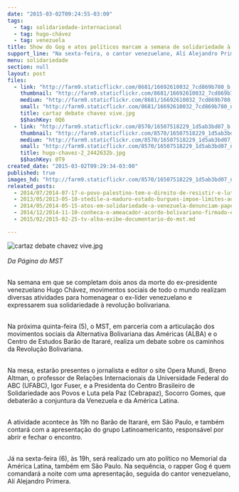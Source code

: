 ```yaml
---
date: "2015-03-02T09:24:55-03:00"
tags:
  - tag: solidariedade-internacional
  - tag: hugo-chávez
  - tag: venezuela
title: Show do Gog e atos políticos marcam a semana de solidariedade à Venezuela
support_line: "Na sexta-feira, o cantor venezuelano, Alí Alejandro Primera, também se apresentará no Memorial da América Latina."
menu: solidariedade
section: null
layout: post
files:
  - link: "http://farm9.staticflickr.com/8681/16692610032_7cd869b780_b.jpg"
    thumbnail: "http://farm9.staticflickr.com/8681/16692610032_7cd869b780_t.jpg"
    medium: "http://farm9.staticflickr.com/8681/16692610032_7cd869b780_z.jpg"
    small: "http://farm9.staticflickr.com/8681/16692610032_7cd869b780_n.jpg"
    title: cartaz debate chavez vive.jpg
    $$hashKey: 0Q6
  - link: "http://farm9.staticflickr.com/8570/16507518229_1d5ab3bd07_b.jpg"
    thumbnail: "http://farm9.staticflickr.com/8570/16507518229_1d5ab3bd07_t.jpg"
    medium: "http://farm9.staticflickr.com/8570/16507518229_1d5ab3bd07_z.jpg"
    small: "http://farm9.staticflickr.com/8570/16507518229_1d5ab3bd07_n.jpg"
    title: hugo-chavez-2_2442632b.jpg
    $$hashKey: 0T9
created_date: "2015-03-02T09:29:34-03:00"
published: true
images_hd: "http://farm9.staticflickr.com/8570/16507518229_1d5ab3bd07_n.jpg"
releated_posts:
  - 2014/07/2014-07-17-o-povo-palestino-tem-o-direito-de-resistir-e-lutar-contra-a-ocupacao-israelesnse.md
  - 2013/05/2013-05-10-stedile-a-maduro-estado-burgues-impoe-limites-aos-governos-de-esquerda.md
  - 2014/05/2014-05-15-atos-em-solidariedade-a-venezuela-denunciam-papel-da-imprensa.md
  - 2014/12/2014-11-10-conheca-o-ameacador-acordo-bolivariano-firmado-entre-mst-e-venezuela.md
  - 2015/02/2015-02-25-tv-alba-exibe-documentario-do-mst.md

---
```

<p><img alt="cartaz debate chavez vive.jpg" src="http://farm9.staticflickr.com/8681/16692610032_7cd869b780_b.jpg" /><br />
<br />
<em>Da P&aacute;gina do MST</em></p>

<p><br />
Na semana em que se completam dois anos da morte do ex-presidente venezuelano&nbsp;Hugo Ch&aacute;vez, movimentos sociais de todo o mundo realizam diversas atividades para homenagear o ex-l&iacute;der venezuelano e expressarem sua solidariedade &agrave; revolu&ccedil;&atilde;o bolivariana.</p>

<p><br />
Na pr&oacute;xima quinta-feira (5), o MST, em parceria com a articula&ccedil;&atilde;o dos movimentos sociais da Alternativa Bolivariana das Am&eacute;ricas (ALBA) e o Centro de Estudos Bar&atilde;o de Itarar&eacute;, realiza um debate sobre os caminhos da Revolu&ccedil;&atilde;o Bolivariana.</p>

<p><br />
Na mesa, estar&atilde;o presentes o jornalista e editor o site Opera Mundi, Breno Altman, o professor de Rela&ccedil;&otilde;es Internacionais da Universidade Federal do ABC (UFABC), Igor Fuser, e a Presidenta do Centro Brasileiro de Solidariedade aos Povos e Luta pela Paz (Cebrapaz), Socorro Gomes, que debater&atilde;o a conjuntura da Venezuela e da Am&eacute;rica Latina.</p>

<p><br />
A atividade acontece &agrave;s 19h no Bar&atilde;o de Itarar&eacute;, em S&atilde;o Paulo, e tamb&eacute;m contar&aacute; com a apresenta&ccedil;&atilde;o do grupo Latinoamericanto, respons&aacute;vel por abrir e fechar o encontro.</p>

<p><br />
J&aacute; na sexta-feira (6), &agrave;s 19h, ser&aacute; realizado um ato pol&iacute;tico no Memorial da Am&eacute;rica Latina, tamb&eacute;m em S&atilde;o Paulo. Na sequ&ecirc;ncia, o rapper Gog &eacute; quem comandar&aacute; a noite com uma apresenta&ccedil;&atilde;o, seguida do cantor venezuelano, Al&iacute; Alejandro Primera.</p>
